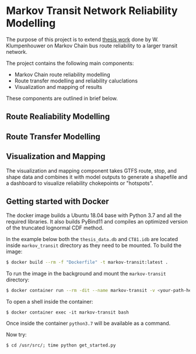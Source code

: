# Markov Transit Network Reliability Modelling
The purpose of this project is to extend [thesis work](https://prism.ucalgary.ca/handle/1880/106559) done by W. Klumpenhouwer on Markov Chain bus route reliability to a larger transit network.

The project contains the following main components:

* Markov Chain route reliability modelling
* Route transfer modelling and reliability caluclations
* Visualization and mapping of results

These components are outlined in brief below.

## Route Realiability Modelling

## Route Transfer Modelling

## Visualization and Mapping
The visualization and mapping component takes GTFS route, stop, and shape data and combines it with model outputs to generate a shapefile and a dashboard to visualize reliability chokepoints or "hotspots".

## Getting started with Docker
The docker image builds a Ubuntu 18.04 base with Python 3.7 and all the required libraries. It also builds PyBind11 and compiles an optimized version of the truncated lognormal CDF method.

In the example below both the `thesis_data.db` and `CT81.idb` are located inside `markov_transit` directory as they need to be mounted. To build the image:
```bash
$ docker build --rm -f "Dockerfile" -t markov-transit:latest .
```
To run the image in the background and mount the `markov-transit` directory:
```bash
$ docker container run --rm -dit --name markov-transit -v <your-path-here>/markov-transit/:/usr/src/ markov-transit:latest
```
To open a shell inside the container:
```
$ docker container exec -it markov-transit bash
```
Once inside the container `python3.7` will be available as a command.

Now try:
```
$ cd /usr/src/; time python get_started.py
```